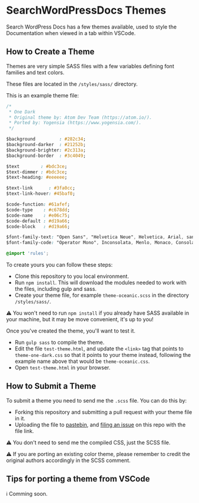 # SearchWordPressDocs Themes

Search WordPress Docs has a few themes available, used to style the Documentation when viewed in a tab within VSCode.

## How to Create a Theme

Themes are very simple SASS files with a few variables defining font families and text colors.

These files are located in the `/styles/sass/` directory.

This is an example theme file:

```css
/*
 * One Dark
 * Original theme by: Atom Dev Team (https://atom.io/).
 * Ported by: Yogensia (https://www.yogensia.com/).
 */

$background         : #282c34;
$background-darker  : #21252b;
$background-brighter: #2c313a;
$background-border  : #3c4049;

$text        : #bdc3ce;
$text-dimmer : #bdc3ce;
$text-heading: #eeeeee;

$text-link      : #3fa0cc;
$text-link-hover: #45baf0;

$code-function: #61afef;
$code-type    : #c678dd;
$code-name    : #e06c75;
$code-default : #d19a66;
$code-block   : #d19a66;

$font-family-text: "Open Sans", "Helvetica Neue", Helvetica, Arial, sans-serif;
$font-family-code: "Operator Mono", Inconsolata, Menlo, Monaco, Consolas, "Andale Mono", "DejaVu Sans Mono", monospace;

@import 'rules';
```
To create yours you can follow these steps:

- Clone this repository to you local environment.
- Run `npm install`. This will download the modules needed to work with the files, including gulp and sass.
- Create your theme file, for example `theme-oceanic.scss` in the directory `/styles/sass/`.

⚠ You won't need to run `npm install` if you already have SASS available in your machine, but it may be move convenient, it's up to you!

Once you've created the theme, you'll want to test it.

- Run `gulp sass` to compile the theme.
- Edit the file `test-theme.html`, and update the `<link>` tag that points to `theme-one-dark.css` so that it points to your theme instead, following the example name above that would be `theme-oceanic.css`.
- Open `test-theme.html` in your browser.

## How to Submit a Theme

To submit a theme you need to send me the `.scss` file. You can do this by:

- Forking this repository and submitting a pull request with your theme file in it.
- Uploading the file to [pastebin](https://pastebin.com/), and [filing an issue](https://github.com/yogensia/VSCodeSearchWPDocs/issues) on this repo with the file link.

⚠ You don't need to send me the compiled CSS, just the SCSS file.

⚠ If you are porting an existing color theme, please remember to credit the original authors accordingly in the SCSS comment.

## Tips for porting a theme from VSCode

ℹ Comming soon.